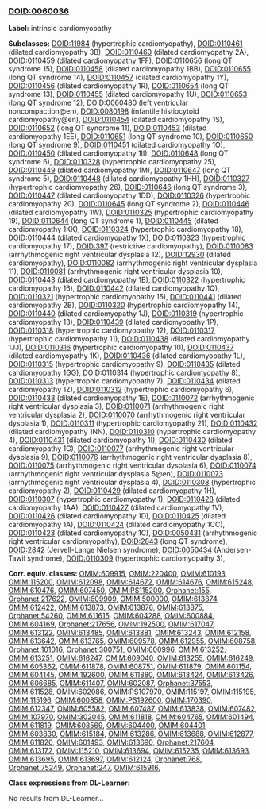 
### [DOID:0060036](http://purl.obolibrary.org/obo/DOID_0060036)
**Label:** intrinsic cardiomyopathy

**Subclasses:** [DOID:11984](http://purl.obolibrary.org/obo/DOID_11984) (hypertrophic cardiomyopathy), [DOID:0110461](http://purl.obolibrary.org/obo/DOID_0110461) (dilated cardiomyopathy 3B), [DOID:0110460](http://purl.obolibrary.org/obo/DOID_0110460) (dilated cardiomyopathy 2A), [DOID:0110459](http://purl.obolibrary.org/obo/DOID_0110459) (dilated cardiomyopathy 1FF), [DOID:0110656](http://purl.obolibrary.org/obo/DOID_0110656) (long QT syndrome 15), [DOID:0110458](http://purl.obolibrary.org/obo/DOID_0110458) (dilated cardiomyopathy 1BB), [DOID:0110655](http://purl.obolibrary.org/obo/DOID_0110655) (long QT syndrome 14), [DOID:0110457](http://purl.obolibrary.org/obo/DOID_0110457) (dilated cardiomyopathy 1Y), [DOID:0110456](http://purl.obolibrary.org/obo/DOID_0110456) (dilated cardiomyopathy 1R), [DOID:0110654](http://purl.obolibrary.org/obo/DOID_0110654) (long QT syndrome 13), [DOID:0110455](http://purl.obolibrary.org/obo/DOID_0110455) (dilated cardiomyopathy 1U), [DOID:0110653](http://purl.obolibrary.org/obo/DOID_0110653) (long QT syndrome 12), [DOID:0060480](http://purl.obolibrary.org/obo/DOID_0060480) (left ventricular noncompaction@en), [DOID:0080198](http://purl.obolibrary.org/obo/DOID_0080198) (infantile histiocytoid cardiomyopathy@en), [DOID:0110454](http://purl.obolibrary.org/obo/DOID_0110454) (dilated cardiomyopathy 1S), [DOID:0110652](http://purl.obolibrary.org/obo/DOID_0110652) (long QT syndrome 11), [DOID:0110453](http://purl.obolibrary.org/obo/DOID_0110453) (dilated cardiomyopathy 1EE), [DOID:0110651](http://purl.obolibrary.org/obo/DOID_0110651) (long QT syndrome 10), [DOID:0110650](http://purl.obolibrary.org/obo/DOID_0110650) (long QT syndrome 9), [DOID:0110451](http://purl.obolibrary.org/obo/DOID_0110451) (dilated cardiomyopathy 1O), [DOID:0110450](http://purl.obolibrary.org/obo/DOID_0110450) (dilated cardiomyopathy 1II), [DOID:0110648](http://purl.obolibrary.org/obo/DOID_0110648) (long QT syndrome 6), [DOID:0110328](http://purl.obolibrary.org/obo/DOID_0110328) (hypertrophic cardiomyopathy 25), [DOID:0110449](http://purl.obolibrary.org/obo/DOID_0110449) (dilated cardiomyopathy 1M), [DOID:0110647](http://purl.obolibrary.org/obo/DOID_0110647) (long QT syndrome 5), [DOID:0110448](http://purl.obolibrary.org/obo/DOID_0110448) (dilated cardiomyopathy 1HH), [DOID:0110327](http://purl.obolibrary.org/obo/DOID_0110327) (hypertrophic cardiomyopathy 26), [DOID:0110646](http://purl.obolibrary.org/obo/DOID_0110646) (long QT syndrome 3), [DOID:0110447](http://purl.obolibrary.org/obo/DOID_0110447) (dilated cardiomyopathy 1DD), [DOID:0110326](http://purl.obolibrary.org/obo/DOID_0110326) (hypertrophic cardiomyopathy 20), [DOID:0110645](http://purl.obolibrary.org/obo/DOID_0110645) (long QT syndrome 2), [DOID:0110446](http://purl.obolibrary.org/obo/DOID_0110446) (dilated cardiomyopathy 1W), [DOID:0110325](http://purl.obolibrary.org/obo/DOID_0110325) (hypertrophic cardiomyopathy 19), [DOID:0110644](http://purl.obolibrary.org/obo/DOID_0110644) (long QT syndrome 1), [DOID:0110445](http://purl.obolibrary.org/obo/DOID_0110445) (dilated cardiomyopathy 1KK), [DOID:0110324](http://purl.obolibrary.org/obo/DOID_0110324) (hypertrophic cardiomyopathy 18), [DOID:0110444](http://purl.obolibrary.org/obo/DOID_0110444) (dilated cardiomyopathy 1X), [DOID:0110323](http://purl.obolibrary.org/obo/DOID_0110323) (hypertrophic cardiomyopathy 17), [DOID:397](http://purl.obolibrary.org/obo/DOID_397) (restrictive cardiomyopathy), [DOID:0110083](http://purl.obolibrary.org/obo/DOID_0110083) (arrhythmogenic right ventricular dysplasia 12), [DOID:12930](http://purl.obolibrary.org/obo/DOID_12930) (dilated cardiomyopathy), [DOID:0110082](http://purl.obolibrary.org/obo/DOID_0110082) (arrhythmogenic right ventricular dysplasia 11), [DOID:0110081](http://purl.obolibrary.org/obo/DOID_0110081) (arrhythmogenic right ventricular dysplasia 10), [DOID:0110443](http://purl.obolibrary.org/obo/DOID_0110443) (dilated cardiomyopathy 1B), [DOID:0110322](http://purl.obolibrary.org/obo/DOID_0110322) (hypertrophic cardiomyopathy 16), [DOID:0110442](http://purl.obolibrary.org/obo/DOID_0110442) (dilated cardiomyopathy 1Q), [DOID:0110321](http://purl.obolibrary.org/obo/DOID_0110321) (hypertrophic cardiomyopathy 15), [DOID:0110441](http://purl.obolibrary.org/obo/DOID_0110441) (dilated cardiomyopathy 2B), [DOID:0110320](http://purl.obolibrary.org/obo/DOID_0110320) (hypertrophic cardiomyopathy 14), [DOID:0110440](http://purl.obolibrary.org/obo/DOID_0110440) (dilated cardiomyopathy 1J), [DOID:0110319](http://purl.obolibrary.org/obo/DOID_0110319) (hypertrophic cardiomyopathy 13), [DOID:0110439](http://purl.obolibrary.org/obo/DOID_0110439) (dilated cardiomyopathy 1P), [DOID:0110318](http://purl.obolibrary.org/obo/DOID_0110318) (hypertrophic cardiomyopathy 12), [DOID:0110317](http://purl.obolibrary.org/obo/DOID_0110317) (hypertrophic cardiomyopathy 11), [DOID:0110438](http://purl.obolibrary.org/obo/DOID_0110438) (dilated cardiomyopathy 1JJ), [DOID:0110316](http://purl.obolibrary.org/obo/DOID_0110316) (hypertrophic cardiomyopathy 10), [DOID:0110437](http://purl.obolibrary.org/obo/DOID_0110437) (dilated cardiomyopathy 1K), [DOID:0110436](http://purl.obolibrary.org/obo/DOID_0110436) (dilated cardiomyopathy 1L), [DOID:0110315](http://purl.obolibrary.org/obo/DOID_0110315) (hypertrophic cardiomyopathy 9), [DOID:0110435](http://purl.obolibrary.org/obo/DOID_0110435) (dilated cardiomyopathy 1GG), [DOID:0110314](http://purl.obolibrary.org/obo/DOID_0110314) (hypertrophic cardiomyopathy 8), [DOID:0110313](http://purl.obolibrary.org/obo/DOID_0110313) (hypertrophic cardiomyopathy 7), [DOID:0110434](http://purl.obolibrary.org/obo/DOID_0110434) (dilated cardiomyopathy 1Z), [DOID:0110312](http://purl.obolibrary.org/obo/DOID_0110312) (hypertrophic cardiomyopathy 6), [DOID:0110433](http://purl.obolibrary.org/obo/DOID_0110433) (dilated cardiomyopathy 1E), [DOID:0110072](http://purl.obolibrary.org/obo/DOID_0110072) (arrhythmogenic right ventricular dysplasia 3), [DOID:0110071](http://purl.obolibrary.org/obo/DOID_0110071) (arrhythmogenic right ventricular dysplasia 2), [DOID:0110070](http://purl.obolibrary.org/obo/DOID_0110070) (arrhythmogenic right ventricular dysplasia 1), [DOID:0110311](http://purl.obolibrary.org/obo/DOID_0110311) (hypertrophic cardiomyopathy 21), [DOID:0110432](http://purl.obolibrary.org/obo/DOID_0110432) (dilated cardiomyopathy 1NN), [DOID:0110310](http://purl.obolibrary.org/obo/DOID_0110310) (hypertrophic cardiomyopathy 4), [DOID:0110431](http://purl.obolibrary.org/obo/DOID_0110431) (dilated cardiomyopathy 1I), [DOID:0110430](http://purl.obolibrary.org/obo/DOID_0110430) (dilated cardiomyopathy 1G), [DOID:0110077](http://purl.obolibrary.org/obo/DOID_0110077) (arrhythmogenic right ventricular dysplasia 9), [DOID:0110076](http://purl.obolibrary.org/obo/DOID_0110076) (arrhythmogenic right ventricular dysplasia 8), [DOID:0110075](http://purl.obolibrary.org/obo/DOID_0110075) (arrhythmogenic right ventricular dysplasia 6), [DOID:0110074](http://purl.obolibrary.org/obo/DOID_0110074) (arrhythmogenic right ventricular dysplasia 5@en), [DOID:0110073](http://purl.obolibrary.org/obo/DOID_0110073) (arrhythmogenic right ventricular dysplasia 4), [DOID:0110308](http://purl.obolibrary.org/obo/DOID_0110308) (hypertrophic cardiomyopathy 2), [DOID:0110429](http://purl.obolibrary.org/obo/DOID_0110429) (dilated cardiomyopathy 1H), [DOID:0110307](http://purl.obolibrary.org/obo/DOID_0110307) (hypertrophic cardiomyopathy 1), [DOID:0110428](http://purl.obolibrary.org/obo/DOID_0110428) (dilated cardiomyopathy 1AA), [DOID:0110427](http://purl.obolibrary.org/obo/DOID_0110427) (dilated cardiomyopathy 1V), [DOID:0110426](http://purl.obolibrary.org/obo/DOID_0110426) (dilated cardiomyopathy 1D), [DOID:0110425](http://purl.obolibrary.org/obo/DOID_0110425) (dilated cardiomyopathy 1A), [DOID:0110424](http://purl.obolibrary.org/obo/DOID_0110424) (dilated cardiomyopathy 1CC), [DOID:0110423](http://purl.obolibrary.org/obo/DOID_0110423) (dilated cardiomyopathy 1C), [DOID:0050431](http://purl.obolibrary.org/obo/DOID_0050431) (arrhythmogenic right ventricular cardiomyopathy), [DOID:2843](http://purl.obolibrary.org/obo/DOID_2843) (long QT syndrome), [DOID:2842](http://purl.obolibrary.org/obo/DOID_2842) (Jervell-Lange Nielsen syndrome), [DOID:0050434](http://purl.obolibrary.org/obo/DOID_0050434) (Andersen-Tawil syndrome), [DOID:0110309](http://purl.obolibrary.org/obo/DOID_0110309) (hypertrophic cardiomyopathy 3), 

**Corr. equiv. classes:** [OMIM:609915](http://purl.obolibrary.org/obo/OMIM_609915), [OMIM:220400](http://purl.obolibrary.org/obo/OMIM_220400), [OMIM:610193](http://purl.obolibrary.org/obo/OMIM_610193), [OMIM:115200](http://purl.obolibrary.org/obo/OMIM_115200), [OMIM:612098](http://purl.obolibrary.org/obo/OMIM_612098), [OMIM:614672](http://purl.obolibrary.org/obo/OMIM_614672), [OMIM:614676](http://purl.obolibrary.org/obo/OMIM_614676), [OMIM:615248](http://purl.obolibrary.org/obo/OMIM_615248), [OMIM:610476](http://purl.obolibrary.org/obo/OMIM_610476), [OMIM:607450](http://purl.obolibrary.org/obo/OMIM_607450), [OMIM:PS115200](http://purl.obolibrary.org/obo/OMIM_PS115200), [Orphanet:155](http://www.orpha.net/ORDO/Orphanet_155), [Orphanet:217622](http://www.orpha.net/ORDO/Orphanet_217622), [OMIM:609909](http://purl.obolibrary.org/obo/OMIM_609909), [OMIM:500000](http://purl.obolibrary.org/obo/OMIM_500000), [OMIM:613874](http://purl.obolibrary.org/obo/OMIM_613874), [OMIM:612422](http://purl.obolibrary.org/obo/OMIM_612422), [OMIM:613873](http://purl.obolibrary.org/obo/OMIM_613873), [OMIM:613876](http://purl.obolibrary.org/obo/OMIM_613876), [OMIM:613875](http://purl.obolibrary.org/obo/OMIM_613875), [Orphanet:54260](http://www.orpha.net/ORDO/Orphanet_54260), [OMIM:611615](http://purl.obolibrary.org/obo/OMIM_611615), [OMIM:604288](http://purl.obolibrary.org/obo/OMIM_604288), [OMIM:600884](http://purl.obolibrary.org/obo/OMIM_600884), [OMIM:604169](http://purl.obolibrary.org/obo/OMIM_604169), [Orphanet:217656](http://www.orpha.net/ORDO/Orphanet_217656), [OMIM:192500](http://purl.obolibrary.org/obo/OMIM_192500), [OMIM:617047](http://purl.obolibrary.org/obo/OMIM_617047), [OMIM:613122](http://purl.obolibrary.org/obo/OMIM_613122), [OMIM:613485](http://purl.obolibrary.org/obo/OMIM_613485), [OMIM:613881](http://purl.obolibrary.org/obo/OMIM_613881), [OMIM:613243](http://purl.obolibrary.org/obo/OMIM_613243), [OMIM:612158](http://purl.obolibrary.org/obo/OMIM_612158), [OMIM:613642](http://purl.obolibrary.org/obo/OMIM_613642), [OMIM:613765](http://purl.obolibrary.org/obo/OMIM_613765), [OMIM:609578](http://purl.obolibrary.org/obo/OMIM_609578), [OMIM:612955](http://purl.obolibrary.org/obo/OMIM_612955), [OMIM:608758](http://purl.obolibrary.org/obo/OMIM_608758), [Orphanet:101016](http://www.orpha.net/ORDO/Orphanet_101016), [Orphanet:300751](http://www.orpha.net/ORDO/Orphanet_300751), [OMIM:600996](http://purl.obolibrary.org/obo/OMIM_600996), [OMIM:613252](http://purl.obolibrary.org/obo/OMIM_613252), [OMIM:613251](http://purl.obolibrary.org/obo/OMIM_613251), [OMIM:616247](http://purl.obolibrary.org/obo/OMIM_616247), [OMIM:609040](http://purl.obolibrary.org/obo/OMIM_609040), [OMIM:613255](http://purl.obolibrary.org/obo/OMIM_613255), [OMIM:616249](http://purl.obolibrary.org/obo/OMIM_616249), [OMIM:605362](http://purl.obolibrary.org/obo/OMIM_605362), [OMIM:611878](http://purl.obolibrary.org/obo/OMIM_611878), [OMIM:608751](http://purl.obolibrary.org/obo/OMIM_608751), [OMIM:611879](http://purl.obolibrary.org/obo/OMIM_611879), [OMIM:601154](http://purl.obolibrary.org/obo/OMIM_601154), [OMIM:604145](http://purl.obolibrary.org/obo/OMIM_604145), [OMIM:192600](http://purl.obolibrary.org/obo/OMIM_192600), [OMIM:611880](http://purl.obolibrary.org/obo/OMIM_611880), [OMIM:613424](http://purl.obolibrary.org/obo/OMIM_613424), [OMIM:613426](http://purl.obolibrary.org/obo/OMIM_613426), [OMIM:606685](http://purl.obolibrary.org/obo/OMIM_606685), [OMIM:611407](http://purl.obolibrary.org/obo/OMIM_611407), [OMIM:602087](http://purl.obolibrary.org/obo/OMIM_602087), [Orphanet:37553](http://www.orpha.net/ORDO/Orphanet_37553), [OMIM:611528](http://purl.obolibrary.org/obo/OMIM_611528), [OMIM:602086](http://purl.obolibrary.org/obo/OMIM_602086), [OMIM:PS107970](http://purl.obolibrary.org/obo/OMIM_PS107970), [OMIM:115197](http://purl.obolibrary.org/obo/OMIM_115197), [OMIM:115195](http://purl.obolibrary.org/obo/OMIM_115195), [OMIM:115196](http://purl.obolibrary.org/obo/OMIM_115196), [OMIM:600858](http://purl.obolibrary.org/obo/OMIM_600858), [OMIM:PS192600](http://purl.obolibrary.org/obo/OMIM_PS192600), [OMIM:170390](http://purl.obolibrary.org/obo/OMIM_170390), [OMIM:612347](http://purl.obolibrary.org/obo/OMIM_612347), [OMIM:605582](http://purl.obolibrary.org/obo/OMIM_605582), [OMIM:607487](http://purl.obolibrary.org/obo/OMIM_607487), [OMIM:613838](http://purl.obolibrary.org/obo/OMIM_613838), [OMIM:607482](http://purl.obolibrary.org/obo/OMIM_607482), [OMIM:107970](http://purl.obolibrary.org/obo/OMIM_107970), [OMIM:302045](http://purl.obolibrary.org/obo/OMIM_302045), [OMIM:611818](http://purl.obolibrary.org/obo/OMIM_611818), [OMIM:604765](http://purl.obolibrary.org/obo/OMIM_604765), [OMIM:601494](http://purl.obolibrary.org/obo/OMIM_601494), [OMIM:611819](http://purl.obolibrary.org/obo/OMIM_611819), [OMIM:608569](http://purl.obolibrary.org/obo/OMIM_608569), [OMIM:604400](http://purl.obolibrary.org/obo/OMIM_604400), [OMIM:604401](http://purl.obolibrary.org/obo/OMIM_604401), [OMIM:603830](http://purl.obolibrary.org/obo/OMIM_603830), [OMIM:615184](http://purl.obolibrary.org/obo/OMIM_615184), [OMIM:613286](http://purl.obolibrary.org/obo/OMIM_613286), [OMIM:613688](http://purl.obolibrary.org/obo/OMIM_613688), [OMIM:612877](http://purl.obolibrary.org/obo/OMIM_612877), [OMIM:611820](http://purl.obolibrary.org/obo/OMIM_611820), [OMIM:601493](http://purl.obolibrary.org/obo/OMIM_601493), [OMIM:613690](http://purl.obolibrary.org/obo/OMIM_613690), [Orphanet:217604](http://www.orpha.net/ORDO/Orphanet_217604), [OMIM:613172](http://purl.obolibrary.org/obo/OMIM_613172), [OMIM:115210](http://purl.obolibrary.org/obo/OMIM_115210), [OMIM:613694](http://purl.obolibrary.org/obo/OMIM_613694), [OMIM:615235](http://purl.obolibrary.org/obo/OMIM_615235), [OMIM:613693](http://purl.obolibrary.org/obo/OMIM_613693), [OMIM:613695](http://purl.obolibrary.org/obo/OMIM_613695), [OMIM:613697](http://purl.obolibrary.org/obo/OMIM_613697), [OMIM:612124](http://purl.obolibrary.org/obo/OMIM_612124), [Orphanet:768](http://www.orpha.net/ORDO/Orphanet_768), [Orphanet:75249](http://www.orpha.net/ORDO/Orphanet_75249), [Orphanet:247](http://www.orpha.net/ORDO/Orphanet_247), [OMIM:615916](http://purl.obolibrary.org/obo/OMIM_615916), 

**Class expressions from DL-Learner:**

No results from DL-Learner...



